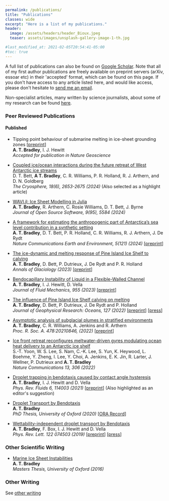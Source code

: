 ```yaml
---
permalink: /publications/
title: "Publications"
classes: wide
excerpt: "Here is a list of my publications."
header:
  image: /assets/headers/header_Bioux.jpeg
  teaser: assets/images/unsplash-gallery-image-1-th.jpg

#last_modified_at: 2021-02-05T20:54:41-05:00
#toc: true
---
```

A full list of publications can also be found on [Google Scholar](https://scholar.google.com/citations?user=2zVbnAkAAAAJ&hl=en). Note that all of my first author publications are freely available on preprint servers (arXiv, essoar etc) in their 'accepted' format, which can be found on this page. If you don't have access to any article listed here, and would like access, please don't hesitate to [send me an email](mailto:alextbradley@gmail.com).

Non-specialist articles, many written by science journalists, about some of my research can be found [here](press.md). 

### Peer Reviewed Publications

#### Published  
* Tipping point behaviour of submarine melting in ice-sheet grounding zones [[preprint](https://assets.researchsquare.com/files/rs-2924707/v1_covered_26f0196d-7a1a-4671-aa24-fa6d0ceb3fd4.pdf?c=1684370205)]  
**A. T. Bradley**, I. J. Hewitt  
*Accepted for publication in Nature Geoscience*

* [Coupled ice/ocean interactions during the future retreat of West Antarctic ice streams](https://tc.copernicus.org/articles/18/2653/2024/tc-18-2653-2024.html)  
D. T. Bett, **A T. Bradley**, C. R. Williams, P. R. Holland, R. J. Arthern, and D. N. Goldberg  
*The Cryosphere, 18(6), 2653-2675 (2024)* (Also selected as a highlight article) 

* [WAVI.jl: Ice Sheet Modelling in Julia](https://joss.theoj.org/papers/10.21105/joss.05584)  
**A. T. Bradley**, R. Arthern, C. Rosie Williams, D. T. Bett, J. Byrne  
*Journal of Open Source Software,  9(95), 5584 (2024)*

* [A framework for estimating the anthropogenic part of Antarctica’s sea level contribution in a synthetic setting](https://www.nature.com/articles/s43247-024-01287-w)  
**A. T. Bradley**,  D. T. Bett, P. R. Holland, C. R. Williams, R. J. Arthern, J. De Rydt  
*Nature Communications Earth and Environment, 5(121) (2024)* [[preprint](https://eartharxiv.org/repository/view/5549/)]  

* [The ice-dynamic and melting response of Pine Island Ice Shelf to calving](https://www.cambridge.org/core/journals/annals-of-glaciology/article/ice-dynamic-and-melting-response-of-pine-island-ice-shelf-to-calving/46ABBC366EA9B8312ADD0A43DA24B1A6)  
**A. T. Bradley**, D. Bett, P. Dutrieux, J. De Rydt and P. R. Holland  
*Annals of Glaciology  (2023)* [[preprint](https://eartharxiv.org/repository/view/4644/)]  

* [Bendocapillary Instability of Liquid in a Flexible-Walled Channel](https://www.cambridge.org/core/journals/journal-of-fluid-mechanics/article/bendocapillary-instability-of-liquid-in-a-flexiblewalled-channel/BC9E4559D7724B7E045509BA3BAB216D)  
**A. T. Bradley**, I. J. Hewitt, D. Vella  
*Journal of Fluid Mechanics, 955 (2023)* [[preprint](https://arxiv.org/abs/2201.01103)]  

* [The influence of Pine Island Ice Shelf calving on melting](https://agupubs.onlinelibrary.wiley.com/doi/full/10.1029/2022JC018621)  
**A. T. Bradley**, D. Bett, P. Dutrieux, J. De Rydt and P. Holland  
_Journal of Geophysical Research: Oceans, 127 (2022)_  [[preprint](https://essopenarchive.org/doi/full/10.1002/essoar.10510805.1)] [[press](press.md#Calving)]

*  [Asymptotic analysis of subglacial plumes in stratified environments](https://royalsocietypublishing.org/doi/10.1098/rspa.2021.0846)  
**A. T. Bradley**, C. R. Williams, A. Jenkins and R. Arthern  
_Proc. R. Soc. A. 478:20210846, (2022)_  [[preprint](https://arxiv.org/abs/2103.09003)]  

*  [Ice front retreat reconfigures meltwater-driven gyres modulating ocean heat delivery to an Antarctic ice shelf](https://www.nature.com/articles/s41467-022-27968-8)  
S.-T. Yoon, W. S. Lee, S. Nam, C.-K. Lee, S. Yun, K. Heywood, L. Boehme, Y. Zheng, I. Lee, Y. Choi, A. Jenkins, E. K. Jin, R. Larter, J. Wellner, P. Dutrieux and **A. T. Bradley**  
_Nature Communications 13, 306 (2022)_

* [Droplet trapping in bendotaxis caused by contact angle hysteresis](https://journals.aps.org/prfluids/abstract/10.1103/PhysRevFluids.6.114003)  
**A. T. Bradley**, I. J. Hewitt and D. Vella  
_Phys. Rev. Fluids 6, 114003 (2021)_  [[preprint](https://arxiv.org/abs/2104.10115)] (Also highlighted as an editor's suggestion)

* [Droplet Transport by Bendotaxis](https://ora.ox.ac.uk/objects/uuid:8ed6f6b0-a809-4b3b-986e-c990f75b4f7f)  
**A. T. Bradley**  
_PhD Thesis, University of Oxford (2020)_  [[ORA Record](https://ora.ox.ac.uk/objects/uuid:8ed6f6b0-a809-4b3b-986e-c990f75b4f7f)]

* [Wettability-independent droplet transport by Bendotaxis](https://doi.org/10.1103/PhysRevLett.122.074503)  
**A. T. Bradley**, F. Box, I. J. Hewitt and D. Vella  
_Phys. Rev. Lett. 122 074503 (2019)_  [[preprint](http://arxiv.org/abs/1809.10923)] [[press](press.md#Bendotaxis)]


### Other Scientific Writing
* [Marine Ice Sheet Instabilities](https://www.dropbox.com/s/m92l444url7w8ed/619763.pdf?dl=0)  
**A. T. Bradley**  
_Masters Thesis, University of Oxford (2016)_

### Other Writing
See [other writing](communications.md#other-writing)
